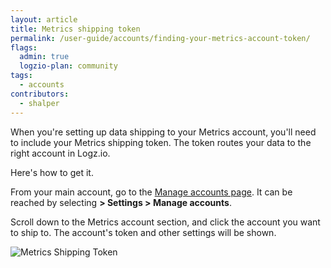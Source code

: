 ```yaml
---
layout: article
title: Metrics shipping token
permalink: /user-guide/accounts/finding-your-metrics-account-token/
flags:
  admin: true
  logzio-plan: community
tags:
  - accounts
contributors:
  - shalper
---
```


When you're setting up data shipping to your Metrics account, you'll need to include your Metrics shipping token. The token routes your data to the right account in Logz.io.

Here's how to get it.

From your main account, go to the [Manage accounts page](https://app.logz.io/#/dashboard/settings/manage-accounts). It can be reached by selecting **<i class="li li-gear"></i> > Settings > Manage accounts**.

Scroll down to the Metrics account section,
and click the account you want to ship to.
The account's token and other settings will be shown.

![Metrics Shipping Token](https://dytvr9ot2sszz.cloudfront.net/logz-docs/accounts/metrics-token-resized.png)
